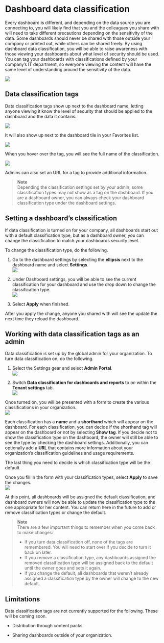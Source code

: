<properties
   pageTitle="Dashboard data classification"
   description="Learn about dashboard data classification, including how an Admin should set it up and how dashboard owners can change the classification."
   services="powerbi"
   documentationCenter=""
   authors="amandacofsky"
   manager="mblythe"
   backup=""
   editor=""
   tags=""
   qualityFocus="monitoring"
   qualityDate="03/15/2016"/>

<tags
   ms.service="powerbi"
   ms.devlang="NA"
   ms.topic="article"
   ms.tgt_pltfrm="NA"
   ms.workload="powerbi"
   ms.date="07/26/2016"  
   ms.author="amac"/>

# Dashboard data classification

Every dashboard is different, and depending on the data source you are connecting to, you will likely find that you and the colleagues you share with will need to take different precautions depending on the sensitivity of the data. Some dashboards should never be shared with those outside your company or printed out, while others can be shared freely. By using dashboard data classification, you will be able to raise awareness with those viewing your dashboards about what level of security should be used. You can tag your dashboards with classifications defined by your company’s IT department, so everyone viewing the content will have the same level of understanding around the sensitivity of the data. 

![](media/powerbi-service-data-classification/dashboard_tagged_as_hbi.png)

## Data classification tags

Data classification tags show up next to the dashboard name, letting anyone viewing it know the level of security that should be applied to the dashboard and the data it contains.  

![](media/powerbi-service-data-classification/tag_next_to_title.png)

It will also show up next to the dashboard tile in your Favorites list. 

![](media/powerbi-service-data-classification/tag_on_dashboard_tile.png)

When you hover over the tag, you will see the full name of the classification. 

![](media/powerbi-service-data-classification/tag_tooltip.png)

Admins can also set an URL for a tag to provide additional information. 

>**Note**  
>Depending the classification settings set by your admin, some classification types may not show as a tag on the dashboard. If you are a dashboard owner, you can always check your dashboard classification type under the dashboard settings. 

## Setting a dashboard’s classification 

If data classification is turned on for your company, all dashboards start out with a default classification type, but as a dashboard owner, you can change the classification to match your dashboards security level. 

To change the classification type, do the following. 

1. Go to the dashboard settings by selecting the **ellipsis** next to the dashboard name and select **Settings**.  
    ![](media/powerbi-service-data-classification/dashboard_settings.png)

2. Under Dashboard settings, you will be able to see the current classification for your dashboard and use the drop down to change the classification type.  
    ![](media/powerbi-service-data-classification/classification_setting_dropdown.png)

3. Select **Apply** when finished. 

After you apply the change, anyone you shared with will see the update the next time they reload the dashboard. 

## Working with data classification tags as an admin 

Data classification is set up by the global admin for your organization. To turn data classification on, do the following. 

1. Select the Settings gear and select **Admin Portal**.  
    ![](media/powerbi-service-data-classification/admin_portal_in_settings.png)

2. Switch **Data classification for dashboards and reports** to *on* within the **Tenant settings** tab.  
    ![](media/powerbi-service-data-classification/data_classification_switch_location.png)

Once turned on, you will be presented with a form to create the various classifications in your organization.  
    ![](media/powerbi-service-data-classification/blank_classification_form.png)

Each classification has a **name** and a **shorthand** which will appear on the dashboard. For each classification, you can decide if the shorthand tag will appear on the dashboard or not by selecting **Show tag**. If you decide not to show the classification type on the dashboard, the owner will still be able to see the type by checking the dashboard settings. Additionally, you can optionally add a **URL** that contains more information about your organization’s classification guidelines and usage requirements.  

The last thing you need to decide is which classification type will be the default.  

Once you fill in the form with your classification types, select **Apply** to save the changes.  
![](media/powerbi-service-data-classification/filled_in_classification_form.png)

At this point, all dashboards will be assigned the default classification, and dashboard owners will now be able to update the classification type to the one appropriate for her content. You can return here in the future to add or remove classification types or change the default.  

>**Note**  
>There are a few important things to remember when you come back to make changes:  
>-   If you turn data classification off, none of the tags are remembered. You will need to start over if you decide to turn it back on later.  
>-   If you remove a classification type, any dashboards assigned the removed classification type will be assigned back to the default until the owner goes and sets it again.  
>-   If you change the default, all dashboards that weren’t already assigned a classification type by the owner will change to the new default. 

## Limitations
Data classification tags are not currently supported for the following. These will be coming soon. 

- Distribution through content packs. 

- Sharing dashboards outside of your organization.  
